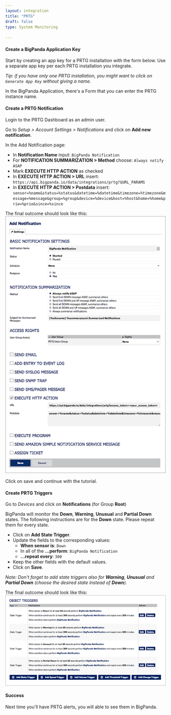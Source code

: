 ```yaml
---
layout: integration 
title: "PRTG"
draft: false
type: System Monitoring

---
```


#### Create a BigPanda Application Key

Start by creating an app key for a PRTG installation with the form below. Use a separate app key per each PRTG installation you integrate. 

*Tip: if you have only one PRTG installation, you might want to click on `Generate App Key` without giving a name.*

<!-- app-only-start -->
<!-- include 'integrations/multiple/multiple' -->
<!-- app-only-end -->
<!-- docs-only-start -->

In the BigPanda Application, there's a Form that you can enter the PRTG instance name.

<!-- docs-only-end -->

<!-- section-separator -->
#### Create a PRTG Notification  

Login to the PRTG Dashboard as an admin user.

Go to *Setup > Account Settings > Notifications* and click on **Add new notification**.

In the Add Notification page:

* In **Notification Name** input: `BigPanda Notification`
* For **NOTIFICATION SUMMARIZATION > Method** choose: `Always notify ASAP`
* Mark **EXECUTE HTTP ACTION** as checked
* In **EXECUTE HTTP ACTION > URL** insert: `https://api.bigpanda.io/data/integrations/prtg?$URL_PARAMS`
* In **EXECUTE HTTP ACTION > Postdata** insert: `sensor=%name&status=%status&datetime=%datetime&timezone=%timezone&message=%message&group=%group&device=%device&host=%host&home=%home&prio=%prio&since=%since`

The final outcome should look like this:  
![Create Policy window](/media/prtg1.jpg)


Click on save and continue with the tutorial.

<!-- section-separator -->

#### Create PRTG Triggers
Go to *Devices* and click on **Notifications** (for Group **Root**)

BigPanda will monitor the **Down**, **Warning**, **Unusual** and **Partial Down** states. The following instructions are for the **Down** state. Please repeat them for every state.

* Click on **Add State Trigger**.
* Update the fields to the corresponding values:
  * **When sensor is**: `Down`
  * In all of the **...perform**: `BigPanda Notification`
  * **...repeat every**: `300`
* Keep the other fields with the default values.
* Click on **Save**.

*Note: Don't forget to add state triggers also for **Warning**, **Unusual** and **Partial Down** (choose the desired state instead of **Down**).*

The final outcome should look like this:  
![Create Policy window](/media/prtg2.jpg)

<!-- section-separator -->

#### Success
Next time you'll have PRTG alerts, you will able to see them in BigPanda.
